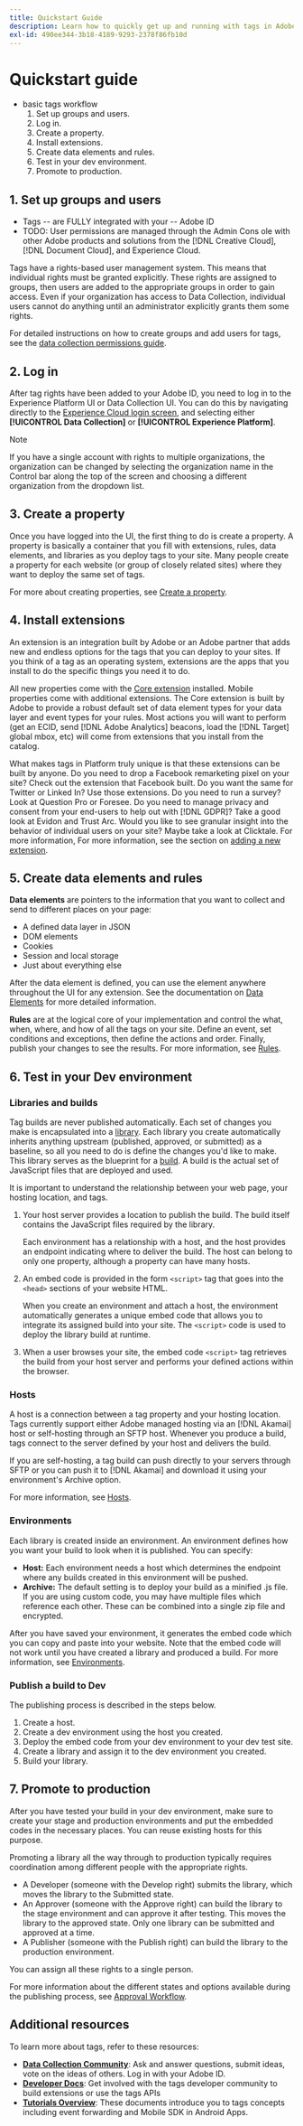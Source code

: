 ```yaml
---
title: Quickstart Guide
description: Learn how to quickly get up and running with tags in Adobe Experience Platform.
exl-id: 490ee344-3b18-4189-9293-2378f86fb10d
---
```

# Quickstart guide

* basic tags workflow
  1. Set up groups and users.
  2. Log in.
  3. Create a property.
  4. Install extensions.
  5. Create data elements and rules.
  6. Test in your dev environment.
  7. Promote to production.

## 1. Set up groups and users

* Tags -- are FULLY integrated with your -- Adobe ID
* TODO:
 User permissions are managed through the Admin Cons ole with other Adobe products and solutions from the [!DNL Creative Cloud], [!DNL Document Cloud], and Experience Cloud.

Tags have a rights-based user management system.
 This means that individual rights must be granted explicitly.
 These rights are assigned to groups, then users are added to the appropriate groups in order to gain access.
 Even if your organization has access to Data Collection, individual users cannot do anything until an administrator explicitly grants them some rights.

For detailed instructions on how to create groups and add users for tags, see the [data collection permissions guide](../../collection/permissions.md).

## 2. Log in

After tag rights have been added to your Adobe ID, you need to log in to the Experience Platform UI or Data Collection UI. You can do this by navigating directly to the [Experience Cloud login screen](https://experience.adobe.com/), and selecting either **[!UICONTROL Data Collection]** or **[!UICONTROL Experience Platform]**.

>[!NOTE]
>
>If you have a single account with rights to multiple organizations, the organization can be changed by selecting the organization name in the Control bar along the top of the screen and choosing a different organization from the dropdown list.

## 3. Create a property 

Once you have logged into the UI, the first thing to do is create a property. A property is basically a container that you fill with extensions, rules, data elements, and libraries as you deploy tags to your site. Many people create a property for each website (or group of closely related sites) where they want to deploy the same set of tags.

For more about creating properties, see [Create a property](../ui/administration/companies-and-properties.md).

## 4. Install extensions

An extension is an integration built by Adobe or an Adobe partner that adds new and endless options for the tags that you can deploy to your sites. If you think of a tag as an operating system, extensions are the apps that you install to do the specific things you need it to do.

All new properties come with the [Core extension](../extensions/client/core/overview.md) installed. Mobile properties come with additional extensions. The Core extension is built by Adobe to provide a robust default set of data element types for your data layer and event types for your rules. Most actions you will want to perform (get an ECID, send [!DNL Adobe Analytics] beacons, load the [!DNL Target] global mbox, etc) will come from extensions that you install from the catalog.

What makes tags in Platform truly unique is that these extensions can be built by anyone. Do you need to drop a Facebook remarketing pixel on your site? Check out the extension that Facebook built. Do you want the same for Twitter or Linked In? Use those extensions. Do you need to run a survey? Look at Question Pro or Foresee. Do you need to manage privacy and consent from your end-users to help out with [!DNL GDPR]? Take a good look at Evidon and Trust Arc. Would you like to see granular insight into the behavior of individual users on your site? Maybe take a look at Clicktale. For more information, For more information, see the section on [adding a new extension](../ui/managing-resources/extensions/overview.md#add-a-new-extension).

## 5. Create data elements and rules

**Data elements** are pointers to the information that you want to collect and send to different places on your page:

* A defined data layer in JSON
* DOM elements
* Cookies
* Session and local storage
* Just about everything else

After the data element is defined, you can use the element anywhere throughout the UI for any extension. See the documentation on [Data Elements](../ui/managing-resources/data-elements.md) for more detailed information.

**Rules** are at the logical core of your implementation and control the what, when, where, and how of all the tags on your site. Define an event, set conditions and exceptions, then define the actions and order. Finally, publish your changes to see the results. For more information, see [Rules](../ui/managing-resources/rules.md).

## 6. Test in your Dev environment 

### Libraries and builds

Tag builds are never published automatically. Each set of changes you make is encapsulated into a [library](../ui/publishing/libraries.md). Each library you create automatically inherits anything upstream (published, approved, or submitted) as a baseline, so all you need to do is define the changes you'd like to make. This library serves as the blueprint for a [build](../ui/publishing/builds.md). A build is the actual set of JavaScript files that are deployed and used.

It is important to understand the relationship between your web page, your hosting location, and tags.

1. Your host server provides a location to publish the build. The build itself contains the JavaScript files required by the library. 
   
   Each environment has a relationship with a host, and the host provides an endpoint indicating where to deliver the build. The host can belong to only one property, although a property can have many hosts.

2. An embed code is provided in the form  `<script>` tag that goes into the `<head>` sections of your website HTML.

   When you create an environment and attach a host, the environment automatically generates a unique embed code that allows you to integrate its assigned build into your site. The `<script>` code is used to deploy the library build at runtime.

3. When a user browses your site, the embed code `<script>` tag retrieves the build from your host server and performs your defined actions within the browser.

### Hosts

A host is a connection between a tag property and your hosting location. Tags currently support either Adobe managed hosting via an [!DNL Akamai] host or self-hosting through an SFTP host. Whenever you produce a build, tags connect to the server defined by your host and delivers the build.

If you are self-hosting, a tag build can push directly to your servers through SFTP or you can push it to [!DNL Akamai] and download it using your environment's Archive option.

For more information, see [Hosts](../ui/publishing/hosts/hosts-overview.md).

### Environments

Each library is created inside an environment. An environment defines how you want your build to look when it is published. You can specify:

* **Host:** Each environment needs a host which determines the endpoint where any builds created in this environment will be pushed.
* **Archive:** The default setting is to deploy your build as a minified .js file. If you are using custom code, you may have multiple files which reference each other. These can be combined into a single zip file and encrypted.

After you have saved your environment, it generates the embed code which you can copy and paste into your website. Note that the embed code will not work until you have created a library and produced a build. For more information, see [Environments](../ui/publishing/environments.md).

### Publish a build to Dev

The publishing process is described in the steps below.

1. Create a host.
1. Create a dev environment using the host you created.
1. Deploy the embed code from your dev environment to your dev test site.
1. Create a library and assign it to the dev environment you created.
1. Build your library.

## 7. Promote to production 

After you have tested your build in your dev environment, make sure to create your stage and production environments and put the embedded codes in the necessary places. You can reuse existing hosts for this purpose.

Promoting a library all the way through to production typically requires coordination among different people with the appropriate rights.

* A Developer (someone with the Develop right) submits the library, which moves the library to the Submitted state.
* An Approver (someone with the Approve right) can build the library to the stage environment and can approve it after testing. This moves the library to the approved state. Only one library can be submitted and approved at a time.
* A Publisher (someone with the Publish right) can build the library to the production environment.

You can assign all these rights to a single person.

For more information about the different states and options available during the publishing process, see [Approval Workflow](../ui/publishing/publishing-flow.md).

## Additional resources

To learn more about tags, refer to these resources:

* **[Data Collection Community](https://experienceleaguecommunities.adobe.com/t5/adobe-experience-platform-data/ct-p/adobe-launch-community)**: Ask and answer questions, submit ideas, vote on the ideas of others. Log in with your Adobe ID.
* **[Developer Docs](../api/overview.md)**: Get involved with the tags developer community to build extensions or use the tags APIs
* **[Tutorials Overview](https://experienceleague.adobe.com/docs/core-services-learn/tutorials/overview.html)**: These documents introduce you to tags concepts including event forwarding and Mobile SDK in Android Apps.
